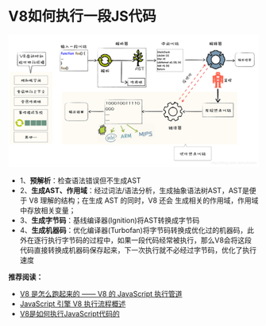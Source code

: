 # V8如何执行一段JS代码

![image](../image/4.jpg)

- 1、**预解析**：检查语法错误但不生成AST
- 2、**生成AST、作用域**：经过词法/语法分析，生成抽象语法树AST，AST是便于 V8 理解的结构；在生成 AST 的同时，V8 还会 生成相关的作用域，作用域中存放相关变量；
- 3、**生成字节码**：基线编译器(Ignition)将AST转换成字节码
- 4、**生成机器码**：优化编译器(Turbofan)将字节码转换成优化过的机器码，此外在逐行执行字节码的过程中，如果一段代码经常被执行，那么V8会将这段代码直接转换成机器码保存起来，下一次执行就不必经过字节码，优化了执行速度

**推荐阅读：**

* [V8 是怎么跑起来的 —— V8 的 JavaScript 执行管道](https://juejin.im/post/5dc4d823f265da4d4c202d3b)
* [JavaScript 引擎 V8 执行流程概述](https://mp.weixin.qq.com/s/t__Jqzg1rbTlsCHXKMwh6A)
* [V8是如何执行JavaScript代码的](https://blog.csdn.net/wyhstars/article/details/105226117)